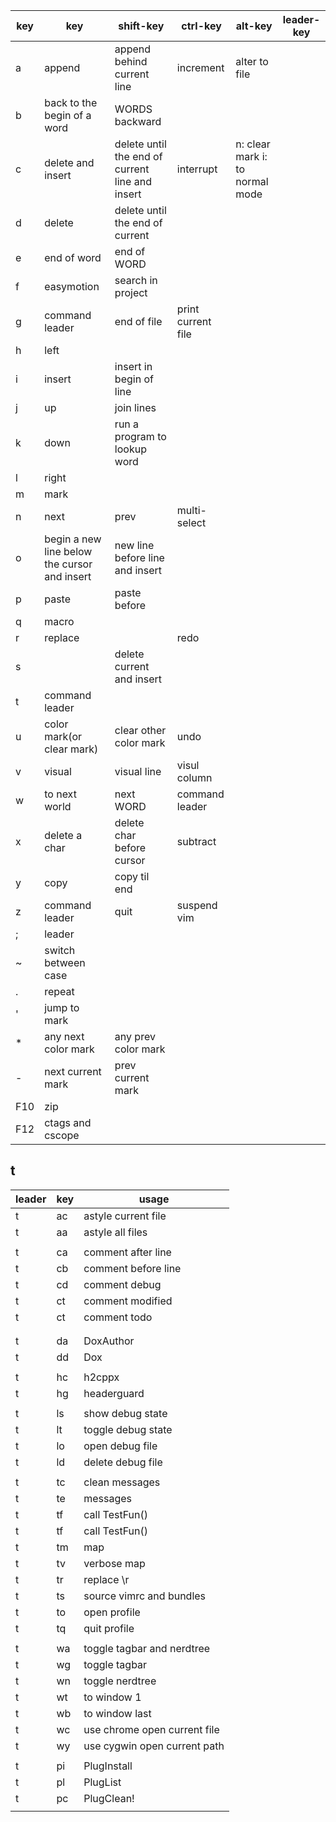 
| key   | key                                          | shift-key                                       | ctrl-key           | alt-key | leader-key |
| ----- | -------------------------------------------- | ----------------------------------------------- | ------------------ | ------- | ---------- |
| a     | append                                       | append behind current line                      | increment          | alter to file        |            |
| b     | back to the begin of a word                  | WORDS backward                                  |                    |         |            |
| c     | delete and insert                            | delete until the end of current line and insert | interrupt          | n: clear mark   i: to normal mode|            |
| d     | delete                                       | delete until the end of current                 |                    |         |            |
| e     | end of word                                  | end of WORD                                     |                    |         |            |
| f     | easymotion                    | search in project                               |                    |         |            |
| g     | command leader                               | end of file                                     | print current file |         |            |
| h     | left                                         |                                                 |                    |         |            |
| i     | insert                                       | insert in begin of line                         |                    |         |            |
| j     | up                                           | join lines                                      |                    |         |            |
| k     | down                                         | run a program to lookup word                    |                    |         |            |
| l     | right                                        |                                                 |                    |         |            |
| m     | mark                                         |                                                 |                    |         |            |
| n     | next                                         | prev                                            | multi-select       |         |            |
| o     | begin a new line below the cursor and insert | new line before line and insert                 |                    |         |            |
| p     | paste                                        | paste before                                    |                    |         |            |
| q     | macro                                        |                                                 |                    |         |            |
| r     | replace                                      |                                                 | redo               |         |            |
| s     |                                    | delete current and insert                       |                    |         |            |
| t     | command leader                               |                                                 |                    |         |            |
| u     | color mark(or clear mark)                    | clear other color mark                                                | undo               |         |            |
| v     | visual                                       | visual line                                     | visul column       |         |            |
| w     | to next world                                | next WORD                                       | command leader     |         |            |
| x     | delete a char                                | delete char before cursor                       | subtract           |         |            |
| y     | copy                                         | copy til end                                    |                    |         |            |
| z     | command leader                               | quit                                            | suspend vim        |         |            |
| ;     | leader
| ~     | switch between case | 
| . |  repeat
| ' |  jump to mark
| * | any next color mark | any prev color mark |
| - | next current mark | prev current mark |
| F10 | zip |
| F12 | ctags and cscope |

## t
| leader | key | usage                      |
| ---    | --- | ---                        |
| t     | ac | astyle current file |
| t     | aa | astyle all files |
|      |   | |
| t     | ca | comment after line |
| t     | cb | comment before line |
| t     | cd | comment debug |
| t     | ct | comment modified |
| t     | ct | comment todo |
|      |   | |
|      |   | |
| t     | da  | DoxAuthor |
| t     | dd  | Dox |
|      |   | |
| t     | hc  | h2cppx |
| t     | hg  | headerguard |
|      |   | |
| t     | ls  | show debug state |
| t     | lt  | toggle debug state |
| t     | lo  | open debug file |
| t     | ld  | delete debug file |
|      |   | |
| t     | tc  | clean messages |
| t     | te  | messages |
| t     | tf  | call TestFun() |
| t     | tf  | call TestFun() |
| t     | tm  | map |
| t     | tv  | verbose map |
| t     | tr  | replace \r |
| t     | ts  | source vimrc and bundles |
| t     | to  | open profile |
| t     | tq  | quit profile |
|      |   | |
| t     | wa  | toggle tagbar and nerdtree |
| t     | wg  | toggle tagbar              |
| t     | wn  | toggle nerdtree            |
| t     | wt  | to window 1                |
| t     | wb  | to window last             |
| t     | wc  | use chrome open current file|
| t     | wy  | use cygwin open current path|
|      |   | |
| t     | pi  | PlugInstall |
| t     | pl  | PlugList |
| t     | pc  | PlugClean! |
|      |   | |

